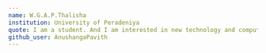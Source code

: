 ```yaml
---
name: W.G.A.P.Thalisha
institution: University of Peradeniya
quote: I am a student. And I am interested in new technology and computer engineering.
github_user: AnushangaPavith
---
```

